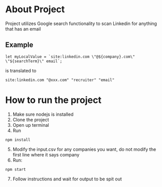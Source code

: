 # About Project
Project utilizes Google search functionality to scan Linkedin for anything that has an email

## Example
```
let myLocalValue = `site:linkedin.com \"@${company}.com\" \"${searchTerm}\" email`;
```
is translated to
```
site:linkedin.com "@xxx.com" "recruiter" "email"
```

# How to run the project
1. Make sure nodejs is installed
2. Clone the project
3. Open up terminal
4. Run
```
npm install
```
5. Modify the input.csv for any companies you want, do not modify the first line where it says company
6. Run:
```
npm start
```
7. Follow instructions and wait for output to be spit out